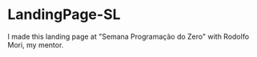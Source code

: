 # LandingPage-SL
 I made this landing page at "Semana Programação do Zero" with Rodolfo Mori, my mentor.
